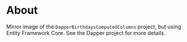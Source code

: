 ﻿# About

Mirror image of the `DapperBirthdaysComputedColumns` project, but using Entity Framework Core. See the Dapper project for more details.
